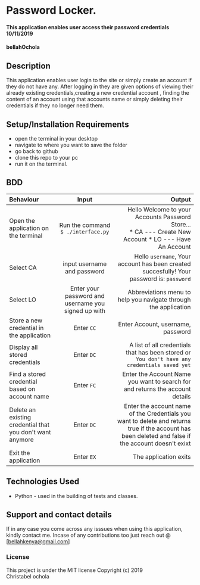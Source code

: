 # Password Locker.
#### This application enables user access their password credentials 10/11/2019
#### bellahOchola
## Description
This application enables user login to the site or simply create an account if they do not have any. After logging in they are given options of viewing their already existing credentials,creating a new  credential account , finding the content of an account using that accounts name or simply deleting their credentials if they no longer need them.
## Setup/Installation Requirements
* open the terminal in your desktop
* navigate to where you want to save the folder
* go back to github 
* clone this repo to your pc
* run it on the terminal.
## BDD
| Behaviour | Input | Output |
| :---------------- | :---------------: | ------------------: |
|Open the application on the terminal | Run the command ```$ ./interface.py```|Hello Welcome to your Accounts Password Store... <br>* CA ---  Create New Account * LO ---  Have An Account |
|Select  CA| input username and password| Hello ```username```, Your account has been created succesfully! Your password is: ```password```|
|Select LO  | Enter your password and username you signed up with| Abbreviations menu to help you navigate through the application|
|Store a new credential in the application| Enter ```CC```|Enter Account, username, password
|Display all stored credentials | Enter ```DC```|A list of all credentials that has been stored or ```You don't have any credentials saved yet``` |
|Find a stored credential based on account name|Enter ```FC```| Enter the Account Name you want to search for and returns the account details|
|Delete an existing credential that you don't want anymore|Enter ```DC```|Enter the account name of the Credentials you want to delete and returns true if the account has been deleted and false if the account doesn't exixt|
|Exit the application| Enter ```EX```| The application exits|
## Technologies Used
* Python - used in the building of tests and classes.
## Support and contact details
If in any case you come across any isssues when using this application, kindly contact me. Incase of any contributions too just reach out @ [bellahkenya@gmail.com]
### License
This project is under the MIT license
Copyright (c) 2019  
Christabel ochola